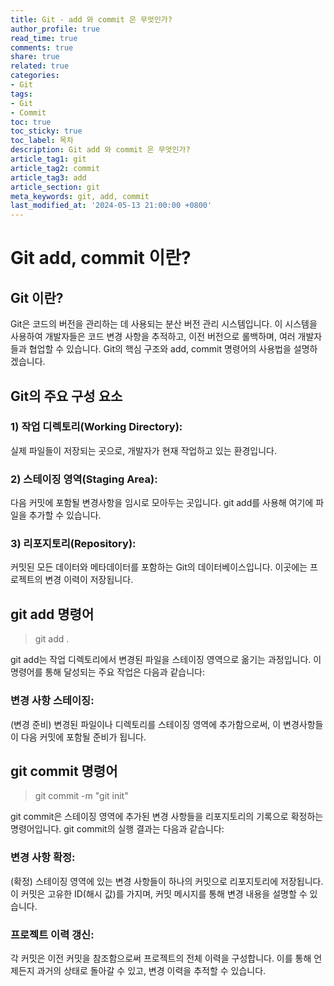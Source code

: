 ```yaml
---
title: Git - add 와 commit 은 무엇인가?
author_profile: true
read_time: true
comments: true
share: true
related: true
categories:
- Git
tags:
- Git
- Commit
toc: true
toc_sticky: true
toc_label: 목차
description: Git add 와 commit 은 무엇인가?
article_tag1: git
article_tag2: commit
article_tag3: add
article_section: git
meta_keywords: git, add, commit
last_modified_at: '2024-05-13 21:00:00 +0800'
---
```


# Git add, commit 이란?

## Git 이란?

Git은 코드의 버전을 관리하는 데 사용되는 분산 버전 관리 시스템입니다. 이 시스템을 사용하여 개발자들은 코드 변경 사항을 추적하고, 이전 버전으로 롤백하며, 여러 개발자들과 협업할 수 있습니다.
Git의 핵심 구조와 add, commit 명령어의 사용법을 설명하겠습니다.

## Git의 주요 구성 요소

### 1) 작업 디렉토리(Working Directory):

실제 파일들이 저장되는 곳으로, 개발자가 현재 작업하고 있는 환경입니다.

### 2) 스테이징 영역(Staging Area):

다음 커밋에 포함될 변경사항을 임시로 모아두는 곳입니다. git add를 사용해 여기에 파일을 추가할 수 있습니다.

### 3) 리포지토리(Repository):

커밋된 모든 데이터와 메타데이터를 포함하는 Git의 데이터베이스입니다. 이곳에는 프로젝트의 변경 이력이 저장됩니다.

## git add 명령어

> git add .

git add는 작업 디렉토리에서 변경된 파일을 스테이징 영역으로 옮기는 과정입니다. 이 명령어를 통해 달성되는 주요 작업은 다음과 같습니다:

### 변경 사항 스테이징:

(변경 준비) 변경된 파일이나 디렉토리를 스테이징 영역에 추가함으로써, 이 변경사항들이 다음 커밋에 포함될 준비가 됩니다.

## git commit 명령어

> git commit -m "git init"

git commit은 스테이징 영역에 추가된 변경 사항들을 리포지토리의 기록으로 확정하는 명령어입니다. git commit의 실행 결과는 다음과 같습니다:

### 변경 사항 확정:

(확정) 스테이징 영역에 있는 변경 사항들이 하나의 커밋으로 리포지토리에 저장됩니다. 이 커밋은 고유한 ID(해시 값)를 가지며, 커밋 메시지를 통해 변경 내용을 설명할 수 있습니다.

### 프로젝트 이력 갱신:

각 커밋은 이전 커밋을 참조함으로써 프로젝트의 전체 이력을 구성합니다. 이를 통해 언제든지 과거의 상태로 돌아갈 수 있고, 변경 이력을 추적할 수 있습니다.